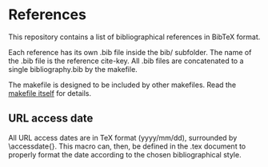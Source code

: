 References
==========

This repository contains a list of bibliographical references
in BibTeX format.

Each reference has its own .bib file inside the bib/ subfolder.
The name of the .bib file is the reference cite-key.
All .bib files are concatenated to a single bibliography.bib
by the makefile.

The makefile is designed to be included by other makefiles.
Read the [makefile itself](makefile.mk) for details.


URL access date
---------------
All URL access dates are in TeX format
(yyyy/mm/dd),
surrounded by \accessdate{}.
This macro can, then, be defined in the .tex document
to properly format the date according to the chosen bibliographical style.
